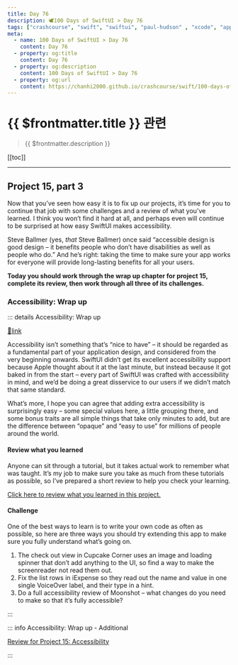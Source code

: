 ```yaml
---
title: Day 76
description: 🕊️100 Days of SwiftUI > Day 76
tags: ["crashcourse", "swift", "swiftui", "paul-hudson" , "xcode", "appstore"]
meta:
  - name: 100 Days of SwiftUI > Day 76
    content: Day 76
  - property: og:title
    content: Day 76
  - property: og:description
    content: 100 Days of SwiftUI > Day 76
  - property: og:url
    content: https://chanhi2000.github.io/crashcourse/swift/100-days-of-swiftui/76.html
---
```


# {{ $frontmatter.title }} 관련

> {{ $frontmatter.description }}

[[toc]]

---

## Project 15, part 3

Now that you’ve seen how easy it is to fix up our projects, it’s time for you to continue that job with some challenges and a review of what you’ve learned. I think you won’t find it hard at all, and perhaps even will continue to be surprised at how easy SwiftUI makes accessibility.

Steve Ballmer (yes, _that_ Steve Ballmer) once said “accessible design is good design – it benefits people who don’t have disabilities as well as people who do.” And he’s right: taking the time to make sure your app works for everyone will provide long-lasting benefits for all your users.

__Today you should work through the wrap up chapter for project 15, complete its review, then work through all three of its challenges.__

### Accessibility: Wrap up

::: details Accessibility: Wrap up

[📎link](https://www.hackingwithswift.com/books/ios-swiftui/accessibility-wrap-up)

Accessibility isn’t something that’s “nice to have” – it should be regarded as a fundamental part of your application design, and considered from the very beginning onwards. SwiftUI didn’t get its excellent accessibility support because Apple thought about it at the last minute, but instead because it got baked in from the start – every part of SwiftUI was crafted with accessibility in mind, and we’d be doing a great disservice to our users if we didn’t match that same standard.

What’s more, I hope you can agree that adding extra accessibility is surprisingly easy – some special values here, a little grouping there, and some bonus traits are all simple things that take only minutes to add, but are the difference between “opaque” and “easy to use” for millions of people around the world.

#### Review what you learned

Anyone can sit through a tutorial, but it takes actual work to remember what was taught. It’s my job to make sure you take as much from these tutorials as possible, so I’ve prepared a short review to help you check your learning.

[Click here to review what you learned in this project.][accessibility]

#### Challenge

One of the best ways to learn is to write your own code as often as possible, so here are three ways you should try extending this app to make sure you fully understand what’s going on.

1. The check out view in Cupcake Corner uses an image and loading spinner that don’t add anything to the UI, so find a way to make the screenreader not read them out.
2. Fix the list rows in iExpense so they read out the name and value in one single VoiceOver label, and their type in a hint.
3. Do a full accessibility review of Moonshot – what changes do you need to make so that it’s fully accessible?

:::

::: info Accessibility: Wrap up - Additional

[Review for Project 15: Accessibility][accessibility]

:::

[accessibility]: https://www.hackingwithswift.com/review/ios-swiftui/accessibility